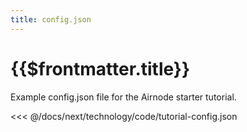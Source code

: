 ```yaml
---
title: config.json
---
```


# {{$frontmatter.title}}

Example config.json file for the Airnode starter tutorial.

<<< @/docs/next/technology/code/tutorial-config.json
